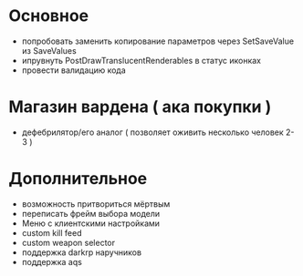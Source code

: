 # Основное
- попробовать заменить копирование параметров через SetSaveValue из SaveValues
- ипрувнуть PostDrawTranslucentRenderables в статус иконках
- провести валидацию кода

# Магазин вардена ( ака покупки )
- дефебрилятор/его аналог ( позволяет оживить несколько человек 2-3 )

# Дополнительное
- возможность притвориться мёртвым
- переписать фрейм выбора модели
- Меню с клиентскими настройками
- custom kill feed
- custom weapon selector
- поддержка darkrp наручников
- поддержка aqs
